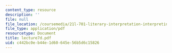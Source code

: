 ```yaml
---
content_type: resource
description: ''
file: null
file_location: /coursemedia/21l-701-literary-interpretation-interpreting-poetry-fall-2003/c442bc0eb44e1d60645e56b5d6c15826_lecture7d.pdf
file_type: application/pdf
resourcetype: Document
title: lecture7d.pdf
uid: c442bc0e-b44e-1d60-645e-56b5d6c15826
---
```

